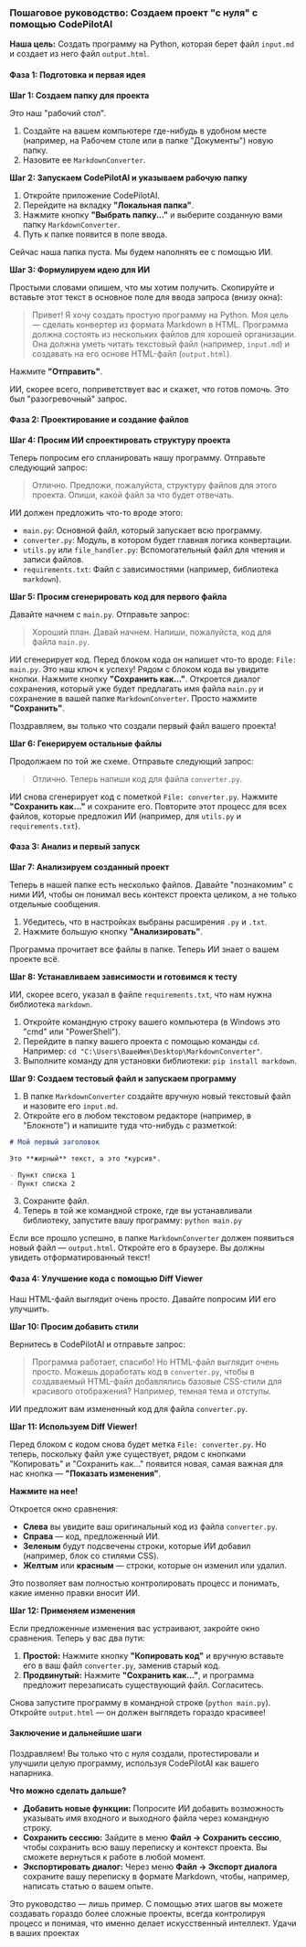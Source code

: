 ### Пошаговое руководство: Создаем проект "с нуля" с помощью CodePilotAI

**Наша цель:** Создать программу на Python, которая берет файл `input.md` и создает из него файл `output.html`.

#### Фаза 1: Подготовка и первая идея

**Шаг 1: Создаем папку для проекта**

Это наш "рабочий стол".
1.  Создайте на вашем компьютере где-нибудь в удобном месте (например, на Рабочем столе или в папке "Документы") новую папку.
2.  Назовите ее `MarkdownConverter`.

**Шаг 2: Запускаем CodePilotAI и указываем рабочую папку**

1.  Откройте приложение CodePilotAI.
2.  Перейдите на вкладку **"Локальная папка"**.
3.  Нажмите кнопку **"Выбрать папку..."** и выберите созданную вами папку `MarkdownConverter`.
4.  Путь к папке появится в поле ввода.

Сейчас наша папка пуста. Мы будем наполнять ее с помощью ИИ.

**Шаг 3: Формулируем идею для ИИ**

Простыми словами опишем, что мы хотим получить. Скопируйте и вставьте этот текст в основное поле для ввода запроса (внизу окна):

> Привет! Я хочу создать простую программу на Python. Моя цель — сделать конвертер из формата Markdown в HTML. Программа должна состоять из нескольких файлов для хорошей организации. Она должна уметь читать текстовый файл (например, `input.md`) и создавать на его основе HTML-файл (`output.html`).

Нажмите **"Отправить"**.

ИИ, скорее всего, поприветствует вас и скажет, что готов помочь. Это был "разогревочный" запрос.

#### Фаза 2: Проектирование и создание файлов

**Шаг 4: Просим ИИ спроектировать структуру проекта**

Теперь попросим его спланировать нашу программу. Отправьте следующий запрос:

> Отлично. Предложи, пожалуйста, структуру файлов для этого проекта. Опиши, какой файл за что будет отвечать.

ИИ должен предложить что-то вроде этого:
*   `main.py`: Основной файл, который запускает всю программу.
*   `converter.py`: Модуль, в котором будет главная логика конвертации.
*   `utils.py` или `file_handler.py`: Вспомогательный файл для чтения и записи файлов.
*   `requirements.txt`: Файл с зависимостями (например, библиотека `markdown`).

**Шаг 5: Просим сгенерировать код для первого файла**

Давайте начнем с `main.py`. Отправьте запрос:

> Хороший план. Давай начнем. Напиши, пожалуйста, код для файла `main.py`.

ИИ сгенерирует код. Перед блоком кода он напишет что-то вроде: `File: main.py`. Это наш ключ к успеху!
Рядом с блоком кода вы увидите кнопки. Нажмите кнопку **"Сохранить как..."**. Откроется диалог сохранения, который уже будет предлагать имя файла `main.py` и сохранение в вашей папке `MarkdownConverter`. Просто нажмите **"Сохранить"**.

Поздравляем, вы только что создали первый файл вашего проекта!

**Шаг 6: Генерируем остальные файлы**

Продолжаем по той же схеме. Отправьте следующий запрос:

> Отлично. Теперь напиши код для файла `converter.py`.

ИИ снова сгенерирует код с пометкой `File: converter.py`. Нажмите **"Сохранить как..."** и сохраните его.
Повторите этот процесс для всех файлов, которые предложил ИИ (например, для `utils.py` и `requirements.txt`).

#### Фаза 3: Анализ и первый запуск

**Шаг 7: Анализируем созданный проект**

Теперь в нашей папке есть несколько файлов. Давайте "познакомим" с ними ИИ, чтобы он понимал весь контекст проекта целиком, а не только отдельные сообщения.
1.  Убедитесь, что в настройках выбраны расширения `.py` и `.txt`.
2.  Нажмите большую кнопку **"Анализировать"**.

Программа прочитает все файлы в папке. Теперь ИИ знает о вашем проекте всё.

**Шаг 8: Устанавливаем зависимости и готовимся к тесту**

ИИ, скорее всего, указал в файле `requirements.txt`, что нам нужна библиотека `markdown`.
1.  Откройте командную строку вашего компьютера (в Windows это "cmd" или "PowerShell").
2.  Перейдите в папку вашего проекта с помощью команды `cd`. Например: `cd "C:\Users\ВашеИмя\Desktop\MarkdownConverter"`.
3.  Выполните команду для установки библиотеки: `pip install markdown`.

**Шаг 9: Создаем тестовый файл и запускаем программу**

1.  В папке `MarkdownConverter` создайте вручную новый текстовый файл и назовите его `input.md`.
2.  Откройте его в любом текстовом редакторе (например, в "Блокноте") и напишите туда что-нибудь с разметкой:

```markdown
# Мой первый заголовок

Это **жирный** текст, а это *курсив*.

- Пункт списка 1
- Пункт списка 2
```
3.  Сохраните файл.
4.  Теперь в той же командной строке, где вы устанавливали библиотеку, запустите вашу программу: `python main.py`

Если все прошло успешно, в папке `MarkdownConverter` должен появиться новый файл — `output.html`. Откройте его в браузере. Вы должны увидеть отформатированный текст!

#### Фаза 4: Улучшение кода с помощью Diff Viewer

Наш HTML-файл выглядит очень просто. Давайте попросим ИИ его улучшить.

**Шаг 10: Просим добавить стили**

Вернитесь в CodePilotAI и отправьте запрос:

> Программа работает, спасибо! Но HTML-файл выглядит очень просто. Можешь доработать код в `converter.py`, чтобы в создаваемый HTML-файл добавлялись базовые CSS-стили для красивого отображения? Например, темная тема и отступы.

ИИ предложит вам измененный код для файла `converter.py`.

**Шаг 11: Используем Diff Viewer!**

Перед блоком с кодом снова будет метка `File: converter.py`. Но теперь, поскольку файл уже существует, рядом с кнопками "Копировать" и "Сохранить как..." появится новая, самая важная для нас кнопка — **"Показать изменения"**.

**Нажмите на нее!**

Откроется окно сравнения:
*   **Слева** вы увидите ваш оригинальный код из файла `converter.py`.
*   **Справа** — код, предложенный ИИ.
*   **Зеленым** будут подсвечены строки, которые ИИ добавил (например, блок со стилями CSS).
*   **Желтым** или **красным** — строки, которые он изменил или удалил.

Это позволяет вам полностью контролировать процесс и понимать, какие именно правки вносит ИИ.

**Шаг 12: Применяем изменения**

Если предложенные изменения вас устраивают, закройте окно сравнения. Теперь у вас два пути:
1.  **Простой:** Нажмите кнопку **"Копировать код"** и вручную вставьте его в ваш файл `converter.py`, заменив старый код.
2.  **Продвинутый:** Нажмите **"Сохранить как..."**, и программа предложит перезаписать существующий файл. Согласитесь.

Снова запустите программу в командной строке (`python main.py`). Откройте `output.html` — он должен выглядеть гораздо красивее!

#### Заключение и дальнейшие шаги

Поздравляем! Вы только что с нуля создали, протестировали и улучшили целую программу, используя CodePilotAI как вашего напарника.

**Что можно сделать дальше?**
*   **Добавить новые функции:** Попросите ИИ добавить возможность указывать имя входного и выходного файла через командную строку.
*   **Сохранить сессию:** Зайдите в меню **Файл -> Сохранить сессию**, чтобы сохранить всю вашу переписку и контекст проекта. Вы сможете вернуться к работе в любой момент.
*   **Экспортировать диалог:** Через меню **Файл -> Экспорт диалога** сохраните вашу переписку в формате Markdown, чтобы, например, написать статью о вашем опыте.

Это руководство — лишь пример. С помощью этих шагов вы можете создавать гораздо более сложные проекты, всегда контролируя процесс и понимая, что именно делает искусственный интеллект. Удачи в ваших проектах